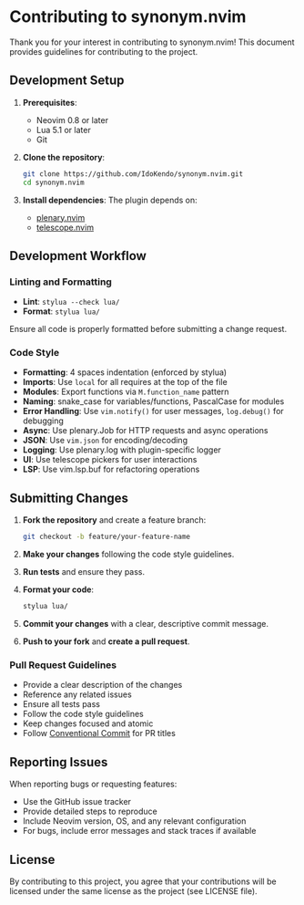 # Contributing to synonym.nvim

Thank you for your interest in contributing to synonym.nvim! This document provides guidelines for contributing to the project.

## Development Setup

1. **Prerequisites**:
   - Neovim 0.8 or later
   - Lua 5.1 or later
   - Git

2. **Clone the repository**:
   ```bash
   git clone https://github.com/IdoKendo/synonym.nvim.git
   cd synonym.nvim
   ```

3. **Install dependencies**:
   The plugin depends on:
   - [plenary.nvim](https://github.com/nvim-lua/plenary.nvim)
   - [telescope.nvim](https://github.com/nvim-telescope/telescope.nvim)

## Development Workflow

### Linting and Formatting
- **Lint**: `stylua --check lua/`
- **Format**: `stylua lua/`

Ensure all code is properly formatted before submitting a change request.

### Code Style
- **Formatting**: 4 spaces indentation (enforced by stylua)
- **Imports**: Use `local` for all requires at the top of the file
- **Modules**: Export functions via `M.function_name` pattern
- **Naming**: snake_case for variables/functions, PascalCase for modules
- **Error Handling**: Use `vim.notify()` for user messages, `log.debug()` for debugging
- **Async**: Use plenary.Job for HTTP requests and async operations
- **JSON**: Use `vim.json` for encoding/decoding
- **Logging**: Use plenary.log with plugin-specific logger
- **UI**: Use telescope pickers for user interactions
- **LSP**: Use vim.lsp.buf for refactoring operations

## Submitting Changes

1. **Fork the repository** and create a feature branch:
   ```bash
   git checkout -b feature/your-feature-name
   ```

2. **Make your changes** following the code style guidelines.

3. **Run tests** and ensure they pass.

4. **Format your code**:
   ```bash
   stylua lua/
   ```

5. **Commit your changes** with a clear, descriptive commit message.

6. **Push to your fork** and **create a pull request**.

### Pull Request Guidelines
- Provide a clear description of the changes
- Reference any related issues
- Ensure all tests pass
- Follow the code style guidelines
- Keep changes focused and atomic
- Follow [Conventional Commit](https://www.conventionalcommits.org/) for PR titles

## Reporting Issues

When reporting bugs or requesting features:
- Use the GitHub issue tracker
- Provide detailed steps to reproduce
- Include Neovim version, OS, and any relevant configuration
- For bugs, include error messages and stack traces if available

## License

By contributing to this project, you agree that your contributions will be licensed under the same license as the project (see LICENSE file).
